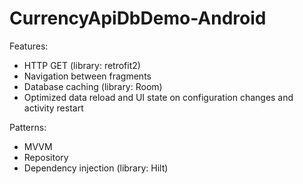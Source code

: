 # CurrencyApiDbDemo-Android

Features:<br/>
- HTTP GET (library: retrofit2)
- Navigation between fragments
- Database caching (library: Room)
- Optimized data reload and UI state on configuration changes and activity restart

Patterns:<br/>
- MVVM
- Repository
- Dependency injection (library: Hilt)
